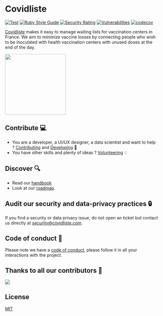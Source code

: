 # Covidliste

[![Test](https://github.com/hostolab/covidliste/actions/workflows/test.yml/badge.svg?branch=main)](https://github.com/hostolab/covidliste/actions/workflows/test.yml)
[![Ruby Style Guide](https://img.shields.io/badge/code_style-standard-brightgreen.svg)](https://github.com/testdouble/standard)
[![Security Rating](https://sonarcloud.io/api/project_badges/measure?project=hostolab_covidliste&metric=security_rating)](https://sonarcloud.io/dashboard?id=hostolab_covidliste)
[![Vulnerabilities](https://sonarcloud.io/api/project_badges/measure?project=hostolab_covidliste&metric=vulnerabilities)](https://sonarcloud.io/dashboard?id=hostolab_covidliste)
[![codecov](https://codecov.io/gh/hostolab/covidliste/branch/main/graph/badge.svg?token=Z6SM94ONW9)](https://codecov.io/gh/hostolab/covidliste)

[Covidliste](https://www.covidliste.com) makes it easy to manage waiting lists for vaccination centers in France.
We aim to minimize vaccine losses by connecting people who wish to be inoculated with health vaccination centers with unused doses at the end of the day.

<img src='https://www.pasteur.fr/sites/default/files/styles/media-wide/public/rubrique_linstitut_pasteur/notre_histoire/alexandre-yersin-institutpasteur_46576.jpg?itok=FL2T1kf4' width='200px'> </img>

## Contribute 💻

- You are a developer, a UI/UX designer, a data scientist and want to help ? [Contributing](doc/contributing.md) and [Developing](doc/developing.md) 💪
- You have other skills and plenty of ideas ? [Volunteering](https://www.covidliste.com/benevoles) 💡

## Discover 🔍

- Read our [handbook](doc/handbook.md)
- Look at our [roadmap](https://github.com/hostolab/covidliste/projects/1).

## Audit our security and data-privacy practices 🔒

If you find a security or data privacy issue, do not open an ticket but contact us directly at security@covidliste.com.

## Code of conduct 👮

Please note we have a [code of conduct](doc/code_of_conduct.md), please follow it in all your interactions with the project.

## Thanks to all our contributors 🙏

<a href="https://github.com/hostolab/covidliste/graphs/contributors">
  <img src="https://contributors-img.web.app/image?repo=hostolab/covidliste" />
</a>

## License

[MIT](LICENSE.md)
